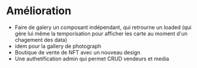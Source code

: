 # Amélioration

- Faire de galery un composant indépendant, qui retrourne un loaded (qui gère lui même la temporisation pour afficher les carte au moment d'un chagement des data)
- idem pour la gallery de photograph
- Boutique de vente de NFT avec un nouveau design
- Une authetification admin qui permet CRUD vendeurs et media
